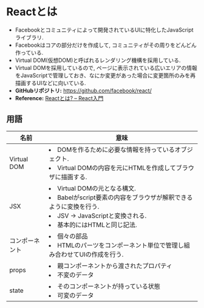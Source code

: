 # Reactとは
- Facebookとコミュニティによって開発されているUIに特化したJavaScriptライブラリ.
- Facebookはコアの部分だけを作成して, コミュニティがその周りをどんどん作っている.
- Virtual DOM(仮想DOM)と呼ばれるレンダリング機構を採用している.
- Virtual DOMを採用しているので, ページに表示されている広いエリアの情報をJavaScriptで管理しておき、なにか変更があった場合に変更箇所のみを再描画するUIなどに向いている.
- **GitHubリポジトリ:** https://github.com/facebook/react/
- **Reference:** [Reactとは? – React入門](https://www.to-r.net/media/react-tutorial01/)

## 用語
|名前|意味|
|---|---|
|Virtual DOM|<li>DOMを作るために必要な情報を持っているオブジェクト.<li>Virtual DOMの内容を元にHTMLを作成してブラウザに描画する.|
|JSX|<li>Virtual DOMの元となる構文.<li>Babelがscript要素の内容をブラウザが解釈できるように変換を行う.<li>JSV -> JavaScriptと変換される.<li>基本的にはHTMLと同じ記法.|
|コンポーネント|<li>個々の部品<li>HTMLのパーツをコンポーネント単位で管理し組み合わせてUIの作成を行う.|
|props|<li>親コンポーネントから渡されたプロパティ<li>不変のデータ|
|state|<li>そのコンポーネントが持っている状態<li>可変のデータ|
